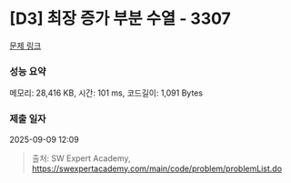 # [D3] 최장 증가 부분 수열 - 3307 

[문제 링크](https://swexpertacademy.com/main/code/problem/problemDetail.do?contestProbId=AWBOKg-a6l0DFAWr) 

### 성능 요약

메모리: 28,416 KB, 시간: 101 ms, 코드길이: 1,091 Bytes

### 제출 일자

2025-09-09 12:09



> 출처: SW Expert Academy, https://swexpertacademy.com/main/code/problem/problemList.do